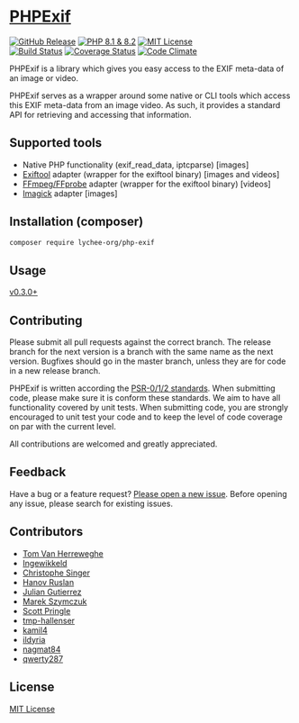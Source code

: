 # [PHPExif](http://github.com/LycheeOrg/php-exif)

[![GitHub Release][release-shield]](https://github.com/LycheeOrg/php-exif/releases)
[![PHP 8.1 & 8.2][php-shield]](https://github.com/LycheeOrg/php-exif#installation-composer)
[![MIT License][license-shield]](https://github.com/LycheeOrg/php-exif/blob/master/LICENSE)
<br>
[![Build Status](https://github.com/LycheeOrg/php-exif/workflows/Tests/badge.svg)](https://github.com/LycheeOrg/php-exif/actions)
[![Coverage Status](https://codecov.io/gh/LycheeOrg/php-exif/branch/master/graph/badge.svg)](https://codecov.io/gh/LycheeOrg/php-exif)
[![Code Climate](https://api.codeclimate.com/v1/badges/f15042d535274f36c5a2/maintainability)](https://codeclimate.com/github/LycheeOrg/php-exif/maintainability)

PHPExif is a library which gives you easy access to the EXIF meta-data of an image or video.

PHPExif serves as a wrapper around some native or CLI tools which access this EXIF meta-data from an image video. As such, it provides a standard API for retrieving and accessing that information.

## Supported tools

* Native PHP functionality (exif_read_data, iptcparse) [images]
* [Exiftool](http://www.sno.phy.queensu.ca/~phil/exiftool) adapter (wrapper for the exiftool binary) [images and videos]
* [FFmpeg/FFprobe](https://ffmpeg.org) adapter (wrapper for the exiftool binary) [videos]
* [Imagick](https://www.php.net/manual/de/book.imagick.php) adapter [images]

## Installation (composer)

```sh
composer require lychee-org/php-exif
```


## Usage

[v0.3.0+](Resources/doc/usage.md)

## Contributing

Please submit all pull requests against the correct branch. The release branch for the next version is a branch with the same name as the next version. Bugfixes should go in the master branch, unless they are for code in a new release branch.

PHPExif is written according the [PSR-0/1/2 standards](http://www.php-fig.org/). When submitting code, please make sure it is conform these standards.
We aim to have all functionality covered by unit tests. When submitting code, you are strongly encouraged to unit test your code and to keep the level of code coverage on par with the current level.

All contributions are welcomed and greatly appreciated.

## Feedback

Have a bug or a feature request? [Please open a new issue](https://github.com/LycheeOrg/php-exif/issues). Before opening any issue, please search for existing issues.

## Contributors

* [Tom Van Herreweghe](http://github.com/Miljar)
* [Ingewikkeld](https://github.com/Ingewikkeld)
* [Christophe Singer](https://github.com/wasinger)
* [Hanov Ruslan](https://github.com/hanovruslan)
* [Julian Gutierrez](https://github.com/juliangut)
* [Marek Szymczuk](https://github.com/bonzai)
* [Scott Pringle](https://github.com/Luciam91)
* [tmp-hallenser](https://github.com/tmp-hallenser)
* [kamil4](https://github.com/kamil4)
* [ildyria](https://github.com/ildyria)
* [nagmat84](https://github.com/nagmat84)
* [qwerty287](https://github.com/qwerty287)

## License

[MIT License](http://github.com/LycheeOrg/php-exif/blob/master/LICENSE)


[release-shield]: https://img.shields.io/github/release-pre/LycheeOrg/php-exif.svg
[php-shield]: https://img.shields.io/badge/PHP-8.1%20|%208.2-blue
[license-shield]: https://img.shields.io/github/license/LycheeOrg/Lychee.svg
